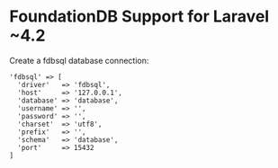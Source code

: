 FoundationDB Support for Laravel ~4.2
=====================================

Create a fdbsql database connection:

```
'fdbsql' => [
  'driver'   => 'fdbsql',
  'host'     => '127.0.0.1',
  'database' => 'database',
  'username' => '',
  'password' => '',
  'charset'  => 'utf8',
  'prefix'   => '',
  'schema'   => 'database',
  'port'     => 15432
]
```
